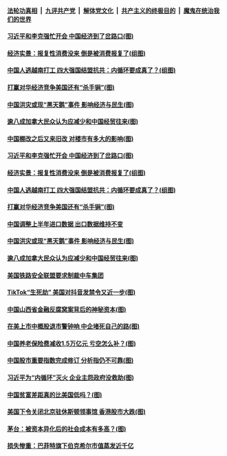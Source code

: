 ####  [法轮功真相](../../../../basic/blob/master/README.md?t=07241031) &nbsp;|&nbsp; [九评共产党](../../../../9ping.md/blob/master/README.md?t=07241031) &nbsp;|&nbsp; [解体党文化](../../../../jtdwh.md/blob/master/README.md?t=07241031)  &nbsp;|&nbsp; [共产主义的终极目的](../../../../gczydzjmd.md/blob/master/README.md?t=07241031) &nbsp;|&nbsp; [魔鬼在统治我们的世界](../../../../mgztzwmdsj.md/blob/master/README.md?t=07241031) 

#### [习近平和李克强忙开会 中国经济到了岔路口(图)](../pages/p5/940634.md?t=07241031) 

#### [经济实景：报复性消费没来 倒是被消费报复了(组图)](../pages/p5/940661.md?t=07241031) 

#### [中国人逃越南打工 四大强国结盟抗共：内循环要成真了？(组图)](../pages/p5/940657.md?t=07241031) 

#### [打赢对华经济竞争美国还有“杀手锏”(图)](../pages/p5/940660.md?t=07241031) 

#### [中国洪灾或现“黑天鹅”事件 影响经济与民生(图)](../pages/p5/940632.md?t=07241031) 

#### [逾八成加拿大民众认为应减少和中国经贸往来(图)](../pages/p5/940617.md?t=07241031) 

#### [中国棚改之后又来旧改 对楼市有多大的影响(图)](../pages/p5/940650.md?t=07241031) 

#### [习近平和李克强忙开会 中国经济到了岔路口(图)](../pages/p5/940634.md?t=07241031) 

#### [经济实景：报复性消费没来 倒是被消费报复了(组图)](../pages/p5/940661.md?t=07241031) 

#### [中国人逃越南打工 四大强国结盟抗共：内循环要成真了？(组图)](../pages/p5/940657.md?t=07241031) 

#### [打赢对华经济竞争美国还有“杀手锏”(图)](../pages/p5/940660.md?t=07241031) 

#### [中国调整上半年进口数据 出口数据维持不变](../pages/p5/940647.md?t=07241031) 

#### [中国洪灾或现“黑天鹅”事件 影响经济与民生(图)](../pages/p5/940632.md?t=07241031) 

#### [逾八成加拿大民众认为应减少和中国经贸往来(图)](../pages/p5/940617.md?t=07241031) 

#### [美国铁路安全联盟要求制裁中车集团](../pages/p5/940615.md?t=07241031) 

#### [TikTok“生死劫” 美国对抖音发禁令又近一步(图)](../pages/p5/940613.md?t=07241031) 

#### [中国山西省金融反腐窝案背后的神秘资本(图)](../pages/p5/940558.md?t=07241031) 

#### [在美上市中概股退市警钟响 中企堵死自己的路(图)](../pages/p5/940557.md?t=07241031) 

#### [中国养老保险费减收1.5万亿元 亏空怎么补？(图)](../pages/p5/940549.md?t=07241031) 

#### [中国股市重要指数完成修订 分析指仍不可靠(图)](../pages/p5/940547.md?t=07241031) 

#### [习近平为“内循环”灭火 企业主怨政府没救助(图)](../pages/p5/940528.md?t=07241031) 


#### [中国贫富差距真的比美国低吗？(图)](../pages/p5/940526.md?t=07241031) 

#### [美国下令关闭北京驻休斯顿领事馆 香港股市大跌(图)](../pages/p5/940510.md?t=07241031) 

#### [茅台：被资本异化后的社会成本有多高？(图)](../pages/p5/940487.md?t=07241031) 

#### [损失惨重：巴菲特旗下伯克希尔市值蒸发近千亿](../pages/p5/940485.md?t=07241031) 

